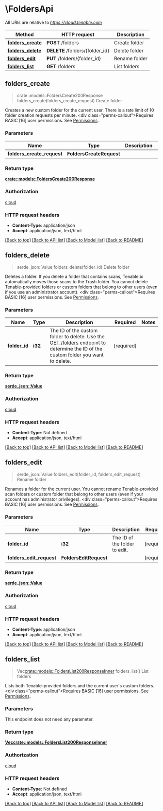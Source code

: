 # \FoldersApi

All URIs are relative to *https://cloud.tenable.com*

Method | HTTP request | Description
------------- | ------------- | -------------
[**folders_create**](FoldersApi.md#folders_create) | **POST** /folders | Create folder
[**folders_delete**](FoldersApi.md#folders_delete) | **DELETE** /folders/{folder_id} | Delete folder
[**folders_edit**](FoldersApi.md#folders_edit) | **PUT** /folders/{folder_id} | Rename folder
[**folders_list**](FoldersApi.md#folders_list) | **GET** /folders | List folders



## folders_create

> crate::models::FoldersCreate200Response folders_create(folders_create_request)
Create folder

Creates a new custom folder for the current user. There is a rate limit of 10 folder creation requests per minute. <div class=\"perms-callout\">Requires BASIC [16] user permissions. See [Permissions](doc:permissions).</div>

### Parameters


Name | Type | Description  | Required | Notes
------------- | ------------- | ------------- | ------------- | -------------
**folders_create_request** | [**FoldersCreateRequest**](FoldersCreateRequest.md) |  | [required] |

### Return type

[**crate::models::FoldersCreate200Response**](folders_create_200_response.md)

### Authorization

[cloud](../README.md#cloud)

### HTTP request headers

- **Content-Type**: application/json
- **Accept**: application/json, text/html

[[Back to top]](#) [[Back to API list]](../README.md#documentation-for-api-endpoints) [[Back to Model list]](../README.md#documentation-for-models) [[Back to README]](../README.md)


## folders_delete

> serde_json::Value folders_delete(folder_id)
Delete folder

Deletes a folder. If you delete a folder that contains scans, Tenable.io automatically moves those scans to the Trash folder. You cannot delete Tenable-provided folders or custom folders that belong to other users (even if you use an administrator account). <div class=\"perms-callout\">Requires BASIC [16] user permissions. See [Permissions](doc:permissions).</div>

### Parameters


Name | Type | Description  | Required | Notes
------------- | ------------- | ------------- | ------------- | -------------
**folder_id** | **i32** | The ID of the custom folder to delete. Use the [GET /folders](/reference#folders-list) endpoint to determine the ID of the custom folder you want to delete. | [required] |

### Return type

[**serde_json::Value**](serde_json::Value.md)

### Authorization

[cloud](../README.md#cloud)

### HTTP request headers

- **Content-Type**: Not defined
- **Accept**: application/json, text/html

[[Back to top]](#) [[Back to API list]](../README.md#documentation-for-api-endpoints) [[Back to Model list]](../README.md#documentation-for-models) [[Back to README]](../README.md)


## folders_edit

> serde_json::Value folders_edit(folder_id, folders_edit_request)
Rename folder

Renames a folder for the current user. You cannot rename Tenable-provided scan folders or custom folder that belong to other users (even if your account has administrator privileges). <div class=\"perms-callout\">Requires BASIC [16] user permissions. See [Permissions](doc:permissions).</div>

### Parameters


Name | Type | Description  | Required | Notes
------------- | ------------- | ------------- | ------------- | -------------
**folder_id** | **i32** | The ID of the folder to edit. | [required] |
**folders_edit_request** | [**FoldersEditRequest**](FoldersEditRequest.md) |  | [required] |

### Return type

[**serde_json::Value**](serde_json::Value.md)

### Authorization

[cloud](../README.md#cloud)

### HTTP request headers

- **Content-Type**: application/json
- **Accept**: application/json, text/html

[[Back to top]](#) [[Back to API list]](../README.md#documentation-for-api-endpoints) [[Back to Model list]](../README.md#documentation-for-models) [[Back to README]](../README.md)


## folders_list

> Vec<crate::models::FoldersList200ResponseInner> folders_list()
List folders

Lists both Tenable-provided folders and the current user's custom folders.<div class=\"perms-callout\">Requires BASIC [16] user permissions. See [Permissions](doc:permissions).</div>

### Parameters

This endpoint does not need any parameter.

### Return type

[**Vec<crate::models::FoldersList200ResponseInner>**](folders_list_200_response_inner.md)

### Authorization

[cloud](../README.md#cloud)

### HTTP request headers

- **Content-Type**: Not defined
- **Accept**: application/json, text/html

[[Back to top]](#) [[Back to API list]](../README.md#documentation-for-api-endpoints) [[Back to Model list]](../README.md#documentation-for-models) [[Back to README]](../README.md)

